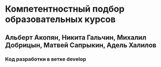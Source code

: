 # Компетентностный подбор образовательных курсов
## Альберт Акопян, Никита Гальчин, Михалил Добрицын, Матвей Сапрыкин, Адель Халилов

### Код разработки в ветке develop

